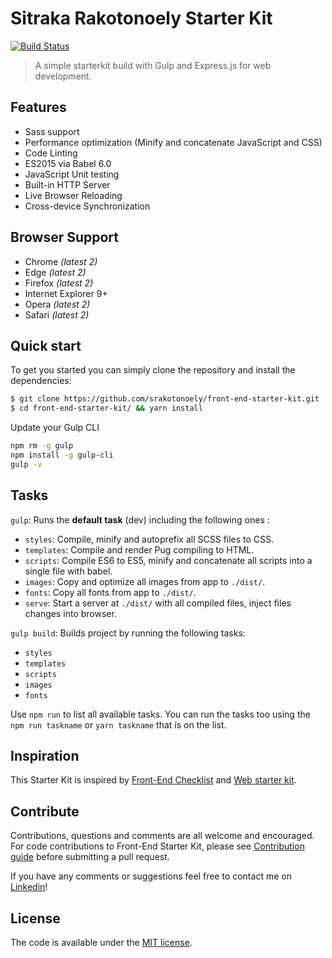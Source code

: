 # Sitraka Rakotonoely Starter Kit
[![Build Status](https://travis-ci.org/srakotonoely/front-end-starter-kit.svg?branch=master)](https://travis-ci.org/srakotonoely/front-end-starter-kit)

> A simple starterkit build with Gulp and Express.js for web development.


## Features

* Sass support
* Performance optimization (Minify and concatenate JavaScript and CSS)
* Code Linting
* ES2015 via Babel 6.0
* JavaScript Unit testing
* Built-in HTTP Server
* Live Browser Reloading
* Cross-device Synchronization
<!-- * PageSpeed Insights
* Deployment  -->


## Browser Support

* Chrome *(latest 2)*
* Edge *(latest 2)*
* Firefox *(latest 2)*
* Internet Explorer 9+
* Opera *(latest 2)*
* Safari *(latest 2)*


## Quick start

To get you started you can simply clone the repository and install the dependencies:

```bash
$ git clone https://github.com/srakotonoely/front-end-starter-kit.git
$ cd front-end-starter-kit/ && yarn install
```

Update your Gulp CLI

```bash
npm rm -g gulp
npm install -g gulp-cli
gulp -v
```

## Tasks

```gulp```: Runs the **default task** (dev) including the following ones :

- ```styles```: Compile, minify and autoprefix all SCSS files to CSS.
- ```templates```: Compile and render Pug compiling to HTML.
- ```scripts```: Compile ES6 to ES5, minify and concatenate all scripts into a single file with babel.
- ```images```: Copy and optimize all images from app to ```./dist/```.
- ```fonts```: Copy all fonts from app to ```./dist/```.
- ```serve```: Start a server at ```./dist/``` with all compiled files, inject files changes into browser.

```gulp build```: Builds project by running the following tasks:

- ```styles```
- ```templates```
- ```scripts```
- ```images```
- ```fonts```

<!-- ```gulp deploy```: Deploy your ```dist``` folder into your server or surge cloud runs:

- ```optimize```
- ```ftp```: Uploads ```dist``` to [```ftpUploadsDir```](https://github.com/carloscuesta/starterkit/blob/master/gulpfile.js#L58).
- ```surge```: Uploads your ```dist``` to [Surge](http://surge.sh)

If you want to use the **deploy** task, you will have to edit the [```gulpfile.js```](https://github.com/carloscuesta/starterkit/blob/master/gulpfile.js#L65) lines between 65-69 with your ftp connection info: [```host```](https://github.com/carloscuesta/starterkit/blob/master/gulpfile.js#L68) | [```user```](https://github.com/carloscuesta/starterkit/blob/master/gulpfile.js#L69) | [```password```](https://github.com/carloscuesta/starterkit/blob/master/gulpfile.js#L70). If you want to use [Surge](http://surge.sh) instead of FTP, just setup a domain name in the [```surgeInfo.domain```](https://github.com/carloscuesta/starterkit/blob/master/gulpfile.js#L77)

Once you setup ```ftpCredentials```, you will have to choose a directory of your server where the deploy will go: [```ftpUploadsDir```](https://github.com/carloscuesta/starterkit/blob/master/gulpfile.js#L58)

Now you will be able to use ```gulp deploy``` and your ```/dist/``` folder will go up to your ftp server! -->

Use ```npm run``` to list all available tasks. You can run the tasks too using the ```npm run taskname``` or ```yarn taskname``` that is on the list.

## Inspiration

This Starter Kit is inspired by [Front-End Checklist](https://github.com/thedaviddias/Front-End-Checklist) and [Web starter kit](https://github.com/google/web-starter-kit).


## Contribute

Contributions, questions and comments are all welcome and encouraged. For code contributions to Front-End Starter Kit, please see [Contribution guide](CONTRIBUTING.md) before submitting a pull request.

If you have any comments or suggestions feel free to contact me on [Linkedin](https://www.linkedin.com/in/srakotonoely/)!


## License

The code is available under the [MIT license](LICENSE.txt).
